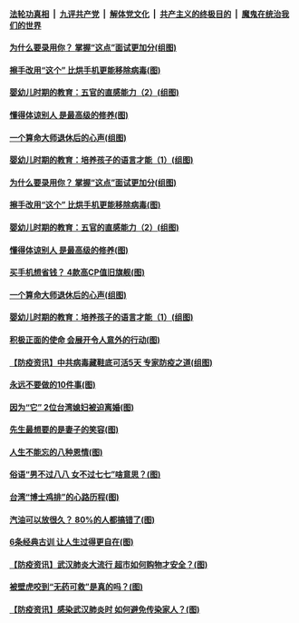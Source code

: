####  [法轮功真相](../../../../basic/blob/master/README.md?t=04181901) &nbsp;|&nbsp; [九评共产党](../../../../9ping.md/blob/master/README.md?t=04181901) &nbsp;|&nbsp; [解体党文化](../../../../jtdwh.md/blob/master/README.md?t=04181901)  &nbsp;|&nbsp; [共产主义的终极目的](../../../../gczydzjmd.md/blob/master/README.md?t=04181901) &nbsp;|&nbsp; [魔鬼在统治我们的世界](../../../../mgztzwmdsj.md/blob/master/README.md?t=04181901) 

#### [为什么要录用你？ 掌握“这点”面试更加分(组图)](../pages/p8/930206.md?t=04181901) 

#### [擦手改用“这个” 比烘手机更能移除病毒(图)](../pages/p8/930213.md?t=04181901) 

#### [婴幼儿时期的教育：五官的直感能力（2）(组图)](../pages/p8/930094.md?t=04181901) 

#### [懂得体谅别人 是最高级的修养(图)](../pages/p8/930050.md?t=04181901) 

#### [一个算命大师退休后的心声(组图)](../pages/p8/930127.md?t=04181901) 

#### [婴幼儿时期的教育：培养孩子的语言才能（1）(组图)](../pages/p8/930058.md?t=04181901) 

#### [为什么要录用你？ 掌握“这点”面试更加分(组图)](../pages/p8/930206.md?t=04181901) 

#### [擦手改用“这个” 比烘手机更能移除病毒(图)](../pages/p8/930213.md?t=04181901) 

#### [婴幼儿时期的教育：五官的直感能力（2）(组图)](../pages/p8/930094.md?t=04181901) 

#### [懂得体谅别人 是最高级的修养(图)](../pages/p8/930050.md?t=04181901) 

#### [买手机想省钱？ 4款高CP值旧旗舰(图)](../pages/p8/930111.md?t=04181901) 

#### [一个算命大师退休后的心声(组图)](../pages/p8/930127.md?t=04181901) 

#### [婴幼儿时期的教育：培养孩子的语言才能（1）(组图)](../pages/p8/930058.md?t=04181901) 

#### [积极正面的使命 会展开令人意外的行动(图)](../pages/p8/929991.md?t=04181901) 

#### [【防疫资讯】中共病毒藏鞋底可活5天 专家防疫之道(组图)](../pages/p8/929826.md?t=04181901) 

#### [永远不要做的10件事(图)](../pages/p8/929214.md?t=04181901) 

#### [因为“它” 2位台湾媳妇被迫离婚(图)](../pages/p8/929771.md?t=04181901) 

#### [先生最想要的是妻子的笑容(图)](../pages/p8/929887.md?t=04181901) 

#### [人生不能忘的八种恩情(图)](../pages/p8/929240.md?t=04181901) 

#### [俗语“男不过八八 女不过七七”啥意思？(图)](../pages/p8/929789.md?t=04181901) 

#### [台湾“博士鸡排”的心路历程(图)](../pages/p8/929332.md?t=04181901) 

#### [汽油可以放很久？ 80%的人都搞错了(图)](../pages/p8/929697.md?t=04181901) 

#### [6条经典古训 让人生过得更自在(图)](../pages/p8/929196.md?t=04181901) 

#### [【防疫资讯】武汉肺炎大流行 超市如何购物才安全？(图)](../pages/p8/929743.md?t=04181901) 

#### [被壁虎咬到“无药可救”是真的吗？(图)](../pages/p8/929619.md?t=04181901) 

#### [【防疫资讯】感染武汉肺炎时 如何避免传染家人？(图)](../pages/p8/929542.md?t=04181901) 

